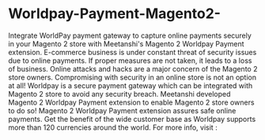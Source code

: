 # Worldpay-Payment-Magento2-
Integrate WorldPay payment gateway to capture online payments securely in your Magento 2 store with Meetanshi's Magento 2 Worldpay Payment extension.  E-commerce business is under constant threat of security issues due to online payments. If proper measures are not taken, it leads to a loss of business. Online attacks and hacks are a major concern of the Magento 2 store owners. Compromising with security in an online store is not an option at all!  Worldpay is a secure payment gateway which can be integrated with Magento 2 store to avoid any security breach. Meetanshi developed Magento 2 Worldpay Payment extension to enable Magento 2 store owners to do so!  Magento 2 Worldpay Payment extension assures safe online payments. Get the benefit of the wide customer base as Worldpay supports more than 120 currencies around the world.  For more info, visit :
